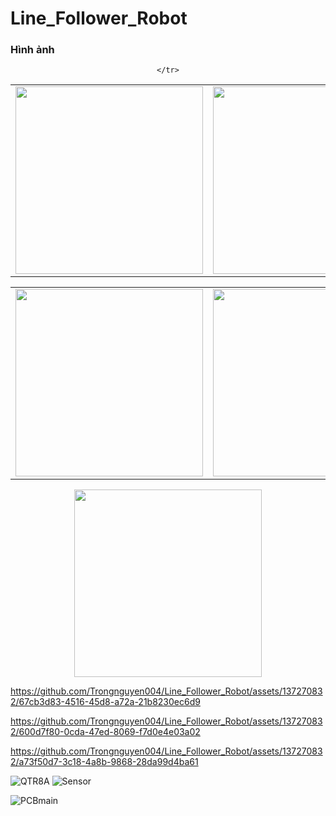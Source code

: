 # Line_Follower_Robot
### Hình ảnh
<p align="center">
  <table>
    <tr>
      <td>
        <img src="https://github.com/Trongnguyen004/Line_Follower_Robot/assets/137270832/636a8158-ef70-4ea3-ab32-5f134e529e24" width="300">
      </td>
      <td>
        <img src="https://github.com/Trongnguyen004/Line_Follower_Robot/assets/137270832/5bda47f6-b95c-4b3c-8606-9612b6f7ee98" width="300">
      </td>
      
    </tr>
  </table>
</p>


<p align="center">
  <table>
    <tr>
      <td>
        <img src="https://github.com/Trongnguyen004/Line_Follower_Robot/assets/137270832/ba0740fd-513c-4a2f-a0d6-2e8b6d2b3a41" width="300">
      </td>
      <td>
        <img src="https://github.com/Trongnguyen004/Line_Follower_Robot/assets/137270832/5ab86eb6-c283-4017-9f78-97715a68e9a8" width="300">
      </td>  
    </tr>
  </table>
</p>



<p align="center">
    <img src="https://github.com/Trongnguyen004/Line_Follower_Robot/assets/137270832/636a8158-ef70-4ea3-ab32-5f134e529e24" width="300">
</p>



https://github.com/Trongnguyen004/Line_Follower_Robot/assets/137270832/67cb3d83-4516-45d8-a72a-21b8230ec6d9

https://github.com/Trongnguyen004/Line_Follower_Robot/assets/137270832/600d7f80-0cda-47ed-8069-f7d0e4e03a02

https://github.com/Trongnguyen004/Line_Follower_Robot/assets/137270832/a73f50d7-3c18-4a8b-9868-28da99d4ba61




![QTR8A](https://github.com/Trongnguyen004/Line_Follower_Robot/assets/137270832/ba0740fd-513c-4a2f-a0d6-2e8b6d2b3a41)
![Sensor](https://github.com/Trongnguyen004/Line_Follower_Robot/assets/137270832/5bda47f6-b95c-4b3c-8606-9612b6f7ee98)

![PCBmain](https://github.com/Trongnguyen004/Line_Follower_Robot/assets/137270832/5ab86eb6-c283-4017-9f78-97715a68e9a8)

